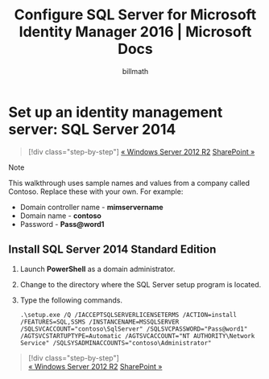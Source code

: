﻿---
# required metadata

title: Configure SQL Server for Microsoft Identity Manager 2016 | Microsoft Docs
description: Install SQL Server 2014 in preparation for your MIM 2016 installation.
keywords:
author: billmath
ms.author: barclayn
manager: mbaldwin
ms.date: 10/12/2017
ms.topic: get-started-article
ms.service: microsoft-identity-manager
ms.technology: security
ms.assetid: 297df3b3-192e-4ed9-82ed-c95eb5297c84

# optional metadata

#ROBOTS:
#audience:
#ms.devlang:
ms.reviewer: mwahl
ms.suite: ems
#ms.tgt_pltfrm:
#ms.custom:

---

# Set up an identity management server: SQL Server 2014

>[!div class="step-by-step"]
[« Windows Server 2012 R2](prepare-server-ws2012r2.md)
[SharePoint »](prepare-server-sharepoint.md)

> [!NOTE]
> This walkthrough uses sample names and values from a company called Contoso. Replace these with your own. For example:
> - Domain controller name - **mimservername**
> - Domain name - **contoso**
> - Password - **Pass@word1**

## Install **SQL Server 2014 Standard Edition**

1. Launch **PowerShell** as a domain administrator.

2. Change to the directory where the SQL Server setup program is located.

3. Type the following commands.

    ```
    .\setup.exe /Q /IACCEPTSQLSERVERLICENSETERMS /ACTION=install /FEATURES=SQL,SSMS /INSTANCENAME=MSSQLSERVER /SQLSVCACCOUNT="contoso\SqlServer" /SQLSVCPASSWORD="Pass@word1"   /AGTSVCSTARTUPTYPE=Automatic /AGTSVCACCOUNT="NT AUTHORITY\Network Service" /SQLSYSADMINACCOUNTS="contoso\Administrator"
    ```

>[!div class="step-by-step"]  
[« Windows Server 2012 R2](prepare-server-ws2012r2.md)
[SharePoint »](prepare-server-sharepoint.md)
